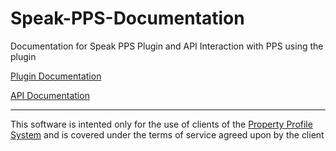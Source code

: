 # Speak-PPS-Documentation
Documentation for Speak PPS Plugin and API Interaction with PPS using the plugin

[Plugin Documentation](plugin)

[API Documentation](api_documentation)

---------------------------
This software is intented only for the use of clients of the [Property Profile System](https://pps.land/)
and is covered under the terms of service agreed upon by the client
